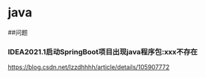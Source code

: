 # java

##问题
### IDEA2021.1启动SpringBoot项目出现java程序包:xxx不存在
https://blog.csdn.net/lzzdhhhh/article/details/105907772
